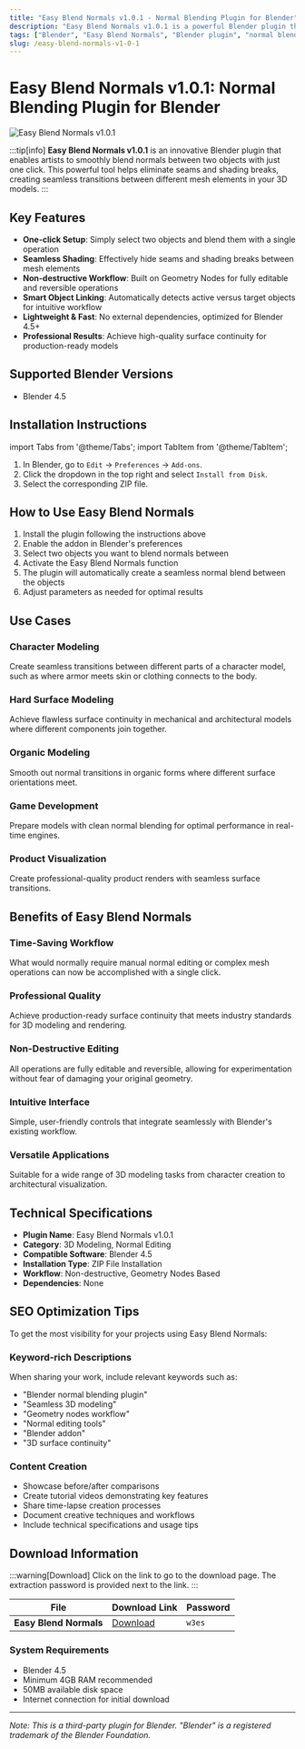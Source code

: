 ```yaml
---
title: "Easy Blend Normals v1.0.1 - Normal Blending Plugin for Blender"
description: "Easy Blend Normals v1.0.1 is a powerful Blender plugin that allows you to smoothly blend normals between two objects with just one click. Achieve seamless shading by hiding seams and shading breaks."
tags: ["Blender", "Easy Blend Normals", "Blender plugin", "normal blending", "seamless shading", "geometry nodes", "3D modeling", "Blender 4.5"]
slug: /easy-blend-normals-v1-0-1
---
```

<!--Above is frontmatter Part-generate depend on content meet Google Seo, you need to balance automation efficiency with Google’s core ranking factors—especially E-E-A-T (Experience, Expertise, Authoritativeness, Trustworthiness), -->

<!--First Part-This is Title -->
# Easy Blend Normals v1.0.1: Normal Blending Plugin for Blender

<!--Second Part-This is First Banner -->
![Easy Blend Normals v1.0.1](https://www.gfxcamp.com/wp-content/uploads/2025/08/Easy-Blend-Normals.jpg)

:::tip[info]
**Easy Blend Normals v1.0.1** is an innovative Blender plugin that enables artists to smoothly blend normals between two objects with just one click. This powerful tool helps eliminate seams and shading breaks, creating seamless transitions between different mesh elements in your 3D models.
:::

## Key Features

- **One-click Setup**: Simply select two objects and blend them with a single operation
- **Seamless Shading**: Effectively hide seams and shading breaks between mesh elements
- **Non-destructive Workflow**: Built on Geometry Nodes for fully editable and reversible operations
- **Smart Object Linking**: Automatically detects active versus target objects for intuitive workflow
- **Lightweight & Fast**: No external dependencies, optimized for Blender 4.5+
- **Professional Results**: Achieve high-quality surface continuity for production-ready models

## Supported Blender Versions

- Blender 4.5

## Installation Instructions

import Tabs from '@theme/Tabs';
import TabItem from '@theme/TabItem';

<Tabs>
  <TabItem value="blender-4.5" label="Blender 4.5" default>
    <ol>
      <li>In Blender, go to <code>Edit</code> → <code>Preferences</code> → <code>Add-ons</code>.</li>
      <li>Click the dropdown in the top right and select <code>Install from Disk</code>.</li>
      <li>Select the corresponding ZIP file.</li>
    </ol>
  </TabItem>
</Tabs>

## How to Use Easy Blend Normals

1. Install the plugin following the instructions above
2. Enable the addon in Blender's preferences
3. Select two objects you want to blend normals between
4. Activate the Easy Blend Normals function
5. The plugin will automatically create a seamless normal blend between the objects
6. Adjust parameters as needed for optimal results

## Use Cases

### Character Modeling
Create seamless transitions between different parts of a character model, such as where armor meets skin or clothing connects to the body.

### Hard Surface Modeling
Achieve flawless surface continuity in mechanical and architectural models where different components join together.

### Organic Modeling
Smooth out normal transitions in organic forms where different surface orientations meet.

### Game Development
Prepare models with clean normal blending for optimal performance in real-time engines.

### Product Visualization
Create professional-quality product renders with seamless surface transitions.

## Benefits of Easy Blend Normals

### Time-Saving Workflow
What would normally require manual normal editing or complex mesh operations can now be accomplished with a single click.

### Professional Quality
Achieve production-ready surface continuity that meets industry standards for 3D modeling and rendering.

### Non-Destructive Editing
All operations are fully editable and reversible, allowing for experimentation without fear of damaging your original geometry.

### Intuitive Interface
Simple, user-friendly controls that integrate seamlessly with Blender's existing workflow.

### Versatile Applications
Suitable for a wide range of 3D modeling tasks from character creation to architectural visualization.

## Technical Specifications

- **Plugin Name**: Easy Blend Normals v1.0.1
- **Category**: 3D Modeling, Normal Editing
- **Compatible Software**: Blender 4.5
- **Installation Type**: ZIP File Installation
- **Workflow**: Non-destructive, Geometry Nodes Based
- **Dependencies**: None

## SEO Optimization Tips

To get the most visibility for your projects using Easy Blend Normals:

### Keyword-rich Descriptions
When sharing your work, include relevant keywords such as:
- "Blender normal blending plugin"
- "Seamless 3D modeling"
- "Geometry nodes workflow"
- "Normal editing tools"
- "Blender addon"
- "3D surface continuity"

### Content Creation
- Showcase before/after comparisons
- Create tutorial videos demonstrating key features
- Share time-lapse creation processes
- Document creative techniques and workflows
- Include technical specifications and usage tips

<!-- The Last Part-Download -->
## Download Information

:::warning[Download]
Click on the link to go to the download page. The extraction password is provided next to the link.
:::

| File                     | Download Link                                                           | Password |
| ------------------------ | ----------------------------------------------------------------------- | -------- |
| **Easy Blend Normals**   | [Download](https://pan.baidu.com/s/1hdbvmrsNTaYX21ex5y2NwA?pwd=w3es)    | `w3es`   |

### System Requirements
- Blender 4.5
- Minimum 4GB RAM recommended
- 50MB available disk space
- Internet connection for initial download

---

*Note: This is a third-party plugin for Blender. "Blender" is a registered trademark of the Blender Foundation.*